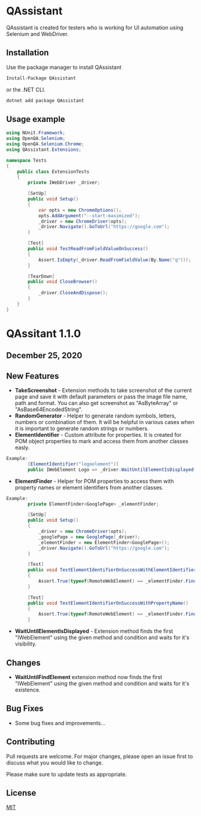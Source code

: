 # QAssistant

QAssistant is created for testers who is working for UI automation using Selenium and WebDriver.

## Installation

Use the package manager to install QAssistant

```bash
Install-Package QAssistant
```
or the .NET CLI.

```bash
dotnet add package QAssistant
```

## Usage example

```csharp
using NUnit.Framework;
using OpenQA.Selenium;
using OpenQA.Selenium.Chrome;
using QAssistant.Extensions;

namespace Tests
{
    public class ExtensionTests
    {
        private IWebDriver _driver;

        [SetUp]
        public void Setup()
        {
            var opts = new ChromeOptions();
            opts.AddArgument("--start-maximized");
            _driver = new ChromeDriver(opts);
            _driver.Navigate().GoToUrl("https://google.com");
        }

        [Test]
        public void TestReadFromFieldValueOnSuccess()
        {
            Assert.IsEmpty(_driver.ReadFromFieldValue(By.Name("q")));
        }

        [TearDown]
        public void CloseBrowser()
        {
            _driver.CloseAndDispose();
        }
    }
}
```

# QAssitant 1.1.0
## December 25, 2020

## New Features
* **TakeScreenshot** - Extension methods to take screenshot of the current page and save it with default parameters or pass the image file name, path and format. You can also get screenshot as "AsByteArray" or "AsBase64EncodedString".
* **RandomGenerator** - Helper to generate random symbols, letters, numbers or combination of them. It will be helpful in various cases when it is important to generate random strings or numbers.
* **ElementIdentifier** - Custom attribute for properties. It is created for POM object properties to mark and access them from another classes easly.
```csharp
Example:
        [ElementIdentifier("logoelement")]
        public IWebElement Logo => _driver.WaitUntilElementIsDisplayed(By.Id("hplogo"));
```
* **ElementFinder** - Helper for POM properties to access them with property names or element identifiers from another classes.
```csharp
Example:
        private ElementFinder<GooglePage> _elementFinder;

        [SetUp]
        public void Setup()
        {
            _driver = new ChromeDriver(opts);
            _googlePage = new GooglePage(_driver);
            _elementFinder = new ElementFinder<GooglePage>();
            _driver.Navigate().GoToUrl("https://google.com");
        }

        [Test]
        public void TestElementIdentifierOnSuccessWithElementIdentifier()
        {
            Assert.True(typeof(RemoteWebElement) == _elementFinder.FindElement(_googlePage, "logoelement").GetType());
        }

        [Test]
        public void TestElementIdentifierOnSuccessWithPropertyName()
        {
            Assert.True(typeof(RemoteWebElement) == _elementFinder.FindElement(_googlePage, "Logo").GetType());
        }

```
* **WaitUntilElementIsDisplayed** - Extension method finds the first "IWebElement" using the given method and condition and waits for it's visibility.

## Changes
* **WaitUntilFindElement** extension method now finds the first "IWebElement" using the given method and condition and waits for it's existence. 

## Bug Fixes
* Some bug fixes and improvements...



## Contributing
Pull requests are welcome. For major changes, please open an issue first to discuss what you would like to change.

Please make sure to update tests as appropriate.

## License
[MIT](https://licenses.nuget.org/MIT)

